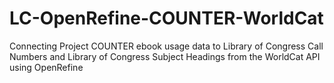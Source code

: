 # LC-OpenRefine-COUNTER-WorldCat
Connecting Project COUNTER ebook usage data to Library of Congress Call Numbers and Library of Congress Subject Headings from the WorldCat API using OpenRefine
